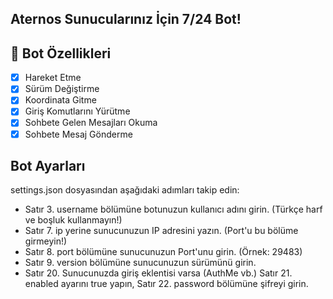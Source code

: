 ## Aternos Sunucularınız İçin 7/24 Bot!

## 📑 Bot Özellikleri

- [x] Hareket Etme
- [x] Sürüm Değiştirme
- [x] Koordinata Gitme
- [x] Giriş Komutlarını Yürütme
- [x] Sohbete Gelen Mesajları Okuma
- [x] Sohbete Mesaj Gönderme

## Bot Ayarları

settings.json dosyasından aşağıdaki adımları takip edin:

- Satır 3. username bölümüne botunuzun kullanıcı adını girin. (Türkçe harf ve boşluk kullanmayın!)
- Satır 7. ip yerine sunucunuzun IP adresini yazın. (Port'u bu bölüme girmeyin!)
- Satır 8. port bölümüne sunucunuzun Port'unu girin. (Örnek: 29483)
- Satır 9. version bölümüne sunucunuzun sürümünü girin.
- Satır 20. Sunucunuzda giriş eklentisi varsa (AuthMe vb.) Satır 21. enabled ayarını true yapın, Satır 22. password bölümüne şifreyi girin.
